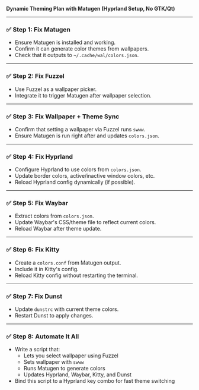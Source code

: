 **Dynamic Theming Plan with Matugen (Hyprland Setup, No GTK/Qt)**

---

### ✅ Step 1: Fix Matugen
- Ensure Matugen is installed and working.
- Confirm it can generate color themes from wallpapers.
- Check that it outputs to `~/.cache/wal/colors.json`.

---

### ✅ Step 2: Fix Fuzzel
- Use Fuzzel as a wallpaper picker.
- Integrate it to trigger Matugen after wallpaper selection.

---

### ✅ Step 3: Fix Wallpaper + Theme Sync
- Confirm that setting a wallpaper via Fuzzel runs `swww`.
- Ensure Matugen is run right after and updates `colors.json`.

---

### ✅ Step 4: Fix Hyprland
- Configure Hyprland to use colors from `colors.json`.
- Update border colors, active/inactive window colors, etc.
- Reload Hyprland config dynamically (if possible).

---

### ✅ Step 5: Fix Waybar
- Extract colors from `colors.json`.
- Update Waybar's CSS/theme file to reflect current colors.
- Reload Waybar after theme update.

---

### ✅ Step 6: Fix Kitty
- Create a `colors.conf` from Matugen output.
- Include it in Kitty's config.
- Reload Kitty config without restarting the terminal.

---

### ✅ Step 7: Fix Dunst
- Update `dunstrc` with current theme colors.
- Restart Dunst to apply changes.

---

### ✅ Step 8: Automate It All
- Write a script that:
  - Lets you select wallpaper using Fuzzel
  - Sets wallpaper with `swww`
  - Runs Matugen to generate colors
  - Updates Hyprland, Waybar, Kitty, and Dunst
- Bind this script to a Hyprland key combo for fast theme switching


